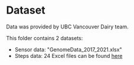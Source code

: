 # Dataset
Data was provided by UBC Vancouver Dairy team.

This folder contains 2 datasets:

- Sensor data: "GenomeData_2017_2021.xlsx"
- Steps data: 24 Excel files can be found [here](https://ubcca-my.sharepoint.com/:f:/g/personal/liviatan_student_ubc_ca/Eub3U9B2VJZLqOKX9_K2x68B3Xdya--ZI90ltwXVA-f72Q)

